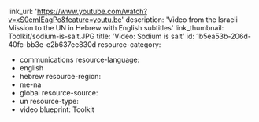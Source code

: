 link_url: 'https://www.youtube.com/watch?v=xS0emIEagPo&feature=youtu.be'
description: 'Video from the Israeli Mission to the UN in Hebrew with English subtitles'
link_thumbnail: Toolkit/sodium-is-salt.JPG
title: 'Video: Sodium is salt'
id: 1b5ea53b-206d-40fc-bb3e-e2b637ee830d
resource-category:
  - communications
resource-language:
  - english
  - hebrew
resource-region:
  - me-na
  - global
resource-source:
  - un
resource-type:
  - video
blueprint: Toolkit
